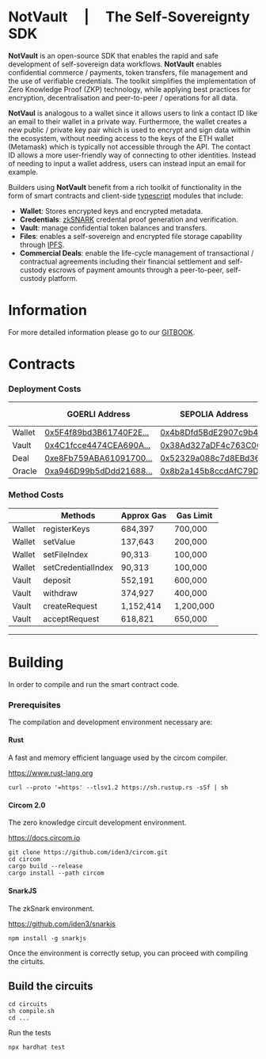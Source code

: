 # NotVault &nbsp; &nbsp; | &nbsp; &nbsp; The Self-Sovereignty SDK

__NotVault__ is an open-source SDK that enables the rapid and safe development of self-sovereign data workflows. __NotVault__ enables confidential commerce / payments, token transfers, file management and the use of verifiable credentials. The toolkit simplifies the implementation of Zero Knowledge Proof (ZKP) technology, while applying best practices for encryption, decentralisation and peer-to-peer / operations for all data.

**NotVaul** is analogous to a wallet since it allows users to link a contact ID like an email to their wallet in a private way. Furthermore, the wallet creates a new public / private key pair which is used to encrypt and sign data within the ecosystem, without needing access to the keys of the ETH wallet (Metamask) which is typically not accessible through the API. The contact ID allows a more user-friendly way of connecting to other identities. Instead of needing to input a wallet address, users can instead input an email for example.

Builders using __NotVault__ benefit from a rich toolkit of functionality in the form of smart contracts and client-side [typescript](https://www.typescriptlang.org) modules that include:
- **Wallet**: Stores encrypted keys and encrypted metadata.
- **Credentials**: [zkSNARK](https://en.wikipedia.org/wiki/Non-interactive_zero-knowledge_proof) credental proof generation and verification.
- **Vault**: manage confidential token balances and transfers.
- **Files**: enables a self-sovereign and encrypted file storage capability through [IPFS](https://ipfs.tech).
- **Commercial Deals**: enable the life-cycle management of transactional / contractual agreements including their financial settlement and self-custody escrows of payment amounts through a peer-to-peer, self-custody platform.

# Information
For more detailed information please go to our [GITBOOK](https://docs.notcentralised.com).


# Contracts

### Deployment Costs
|        | GOERLI Address                                                                                            | SEPOLIA Address                                                                                            | Hedera Testnet Address                                                                                     | Deployment Gas |
|--------|-----------------------------------------------------------------------------------------------------------|------------------------------------------------------------------------------------------------------------|------------------------------------------------------------------------------------------------------------|----------------|
| Wallet | [0x5F4f89bd3B61740F2E...](https://goerli.etherscan.io/address/0x5F4f89bd3B61740F2E8264FE9ff8e2Cdf295B2bF) | [0x4b8Dfd5BdE2907c9b4...](https://sepolia.etherscan.io/address/0x4b8Dfd5BdE2907c9b45E5C392421DE5B31E88313) | [0x7560B9002516B82F5a...](https://hashscan.io/testnet/contract/0.0.14163364) | 1,162,239      |
| Vault  | [0x4C1fcce4474CEA690A...](https://goerli.etherscan.io/address/0x4C1fcce4474CEA690Af57f08eE189CaC4f2e4721) | [0x38Ad327aDF4c763C06...](https://sepolia.etherscan.io/address/0x38Ad327aDF4c763C0686ED8DBc6fa45c7dAb29AE) | [0xd8006605Fea3433D54...](https://hashscan.io/testnet/contract/0.0.14163367) | 5,041,627      |
| Deal   | [0xe8Fb759ABA61091700...](https://goerli.etherscan.io/address/0xe8Fb759ABA61091700eBF85F35b866c751Ba6DD6) | [0x52329a088c7d8EBd36...](https://sepolia.etherscan.io/address/0x52329a088c7d8EBd368fe67a6d3966E3BB42A5BB) | [0x38c084eD2b82A07A8c...](https://hashscan.io/testnet/contract/0.0.14163369) | 4,328,511      |
| Oracle | [0xa946D99b5dDdd21688...](https://goerli.etherscan.io/address/0xa946D99b5dDdd21688AfBBF16c196052c93577Ba) | [0x8b2a145b8ccdAfC79D...](https://sepolia.etherscan.io/address/0x8b2a145b8ccdAfC79DDD3D6bE56Bd513a1e0AA49) | [0xeEBb3548334c30DFeF...](https://hashscan.io/testnet/contract/0.0.14163370) |   693,393      |


### Method Costs
|          | Methods            | Approx Gas | Gas Limit |
|----------|--------------------|------------|-----------|
| Wallet   | registerKeys       | 684,397    | 700,000   |
| Wallet   | setValue           | 137,643    | 200,000   |
| Wallet   | setFileIndex       | 90,313     | 100,000   |
| Wallet   | setCredentialIndex | 90,313     | 100,000   |
| Vault    | deposit            | 552,191    | 600,000   |
| Vault    | withdraw           | 374,927    | 400,000   |
| Vault    | createRequest      | 1,152,414  | 1,200,000 |
| Vault    | acceptRequest      | 618,821    | 650,000   |



----
# Building
In order to compile and run the smart contract code.

### Prerequisites
The compilation and development environment necessary are:
#### Rust
A fast and memory efficient language used by the circom compiler.

https://www.rust-lang.org
```shell
curl --proto '=https' --tlsv1.2 https://sh.rustup.rs -sSf | sh
```
#### Circom 2.0
The zero knowledge circuit development environment.

https://docs.circom.io
```shell
git clone https://github.com/iden3/circom.git
cd circom
cargo build --release
cargo install --path circom
```
#### SnarkJS
The zkSnark environment.

https://github.com/iden3/snarkjs
```shell
npm install -g snarkjs
```
Once the environment is correctly setup, you can proceed with compiling the cirtuits.
## Build the circuits

```shell
cd circuits
sh compile.sh
cd ...
```

Run the tests

```shell
npx hardhat test
```


